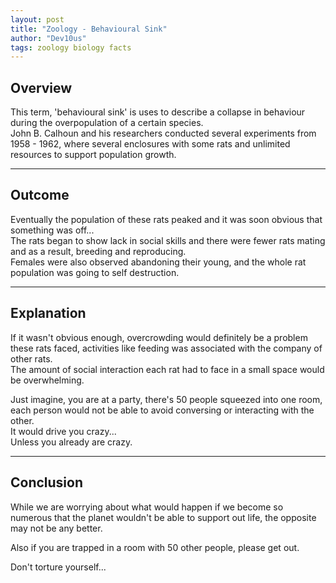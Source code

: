 ```yaml
---
layout: post
title: "Zoology - Behavioural Sink"
author: "Dev10us"
tags: zoology biology facts
---
```


## Overview

This term, 'behavioural sink' is uses to describe a collapse in behaviour during the overpopulation of a certain species.\
John B. Calhoun and his researchers conducted several experiments from 1958 - 1962, where several enclosures with some rats and unlimited resources to support population growth.

---

## Outcome

Eventually the population of these rats peaked and it was soon obvious that something was off...\
The rats began to show lack in social skills and there were fewer rats mating and as a result, breeding and reproducing. \
Females were also observed abandoning their young, and the whole rat population was going to self destruction.

---

## Explanation

If it wasn't obvious enough, overcrowding would definitely be a problem these rats faced, activities like feeding was associated with the company of other rats.\
The amount of social interaction each rat had to face in a small space would be overwhelming.

Just imagine, you are at a party, there's 50 people squeezed into one room, each person would not be able to avoid conversing or interacting with the other. \
It would drive you crazy...\
Unless you already are crazy.

---

## Conclusion

While we are worrying about what would happen if we become so numerous that the planet wouldn't be able to support out life, the opposite may not be any better.

Also if you are trapped in a room with 50 other people, please get out.

Don't torture yourself...
